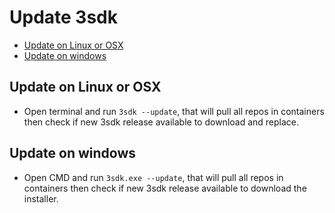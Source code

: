 # Update 3sdk

* [Update on Linux or OSX](#Update-on-Linux-or-OSX)
* [Update on windows](#Update-on-windows)

## Update on Linux or OSX

- Open terminal and run `3sdk --update`, that will pull all repos in containers then check if new 3sdk release available to download and replace.

## Update on windows
- Open CMD and run `3sdk.exe --update`, that will pull all repos in containers then check if new 3sdk release available to download the installer.